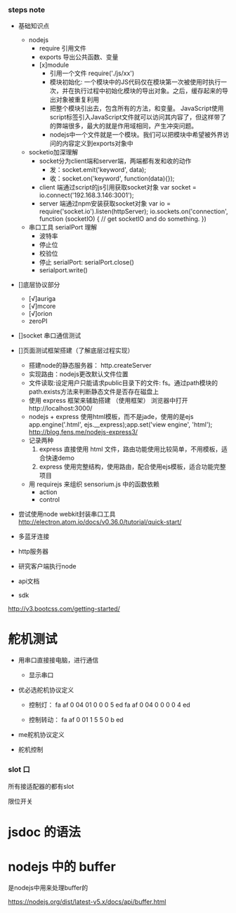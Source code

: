 ### steps note
- 基础知识点
    - nodejs
        - require 引用文件
        - exports 导出公共函数、变量
        - [x]module
            - 引用一个文件 require('./js/xx')
            - 模块初始化: 一个模块中的JS代码仅在模块第一次被使用时执行一次，并在执行过程中初始化模块的导出对象。之后，缓存起来的导出对象被重复利用
            - 把整个模块引出去，包含所有的方法，和变量。 JavaScript使用script标签引入JavaScript文件就可以访问其内容了，但这样带了的弊端很多，最大的就是作用域相同，产生冲突问题。
            - nodejs中一个文件就是一个模块。我们可以把模块中希望被外界访问的内容定义到exports对象中
    - socketio加深理解
        - socket分为client端和server端，两端都有发和收的动作
            - 发：socket.emit('keyword', data);
            - 收：socket.on('keyword', function(data){});
        - client 端通过script的js引用获取socket对象
            <script src="js/socket.io-1.3.7.js"></script>
            var socket = io.connect('192.168.3.146:3001');
        - server 端通过npm安装获取socket对象
            var io = require('socket.io').listen(httpServer);
            io.sockets.on('connection', function (socketIO) {
                // get socketIO and do something.
            })
    - 串口工具 serialPort 理解
        - 波特率
        - 停止位
        - 校验位
        - 停止 serialPort: serialPort.close()
        - serialport.write()

- []底层协议部分
    - [√]auriga
    - [√]mcore
    - [√]orion
    - zeroPI
- []socket 串口通信测试
- []页面测试框架搭建（了解底层过程实现）
    - 搭建node的静态服务器： http.createServer
    - 实现路由：nodejs更改默认文件位置
    - 文件读取:设定用户只能请求public目录下的文件: fs。通过path模块的path.exists方法来判断静态文件是否存在磁盘上
    - 使用 express 框架来辅助搭建 （使用框架）
        浏览器中打开 http://localhost:3000/
    - nodejs + express 使用html模板，而不是jade，使用的是ejs
        app.engine('.html', ejs.__express);app.set('view engine', 'html');
        http://blog.fens.me/nodejs-express3/
    - 记录两种
        1. express 直接使用 html 文件，路由功能使用比较简单，不用模板，适合快速demo
        2. express 使用完整结构，使用路由，配合使用ejs模板，适合功能完整项目
    - 用 requirejs 来组织 sensorium.js 中的函数依赖
        - action
        - control
- 尝试使用node webkit封装串口工具
    http://electron.atom.io/docs/v0.36.0/tutorial/quick-start/


- 多蓝牙连接
- http服务器
- 研究客户端执行node

- api文档
- sdk

http://v3.bootcss.com/getting-started/




# 舵机测试
- 用串口直接接电脑，进行通信
    - 显示串口
- 优必选舵机协议定义

    - 控制灯：
        fa af 0 04 01 0 0 0 5 ed
        fa af 0 04 0 0 0 0 4 ed

    - 控制转动：
        fa af 0 01 1 5 5 0 b ed

- me舵机协议定义
- 舵机控制


### slot 口
所有接适配器的都有slot

限位开关


# jsdoc 的语法


# nodejs 中的 buffer
是nodejs中用来处理buffer的

https://nodejs.org/dist/latest-v5.x/docs/api/buffer.html

